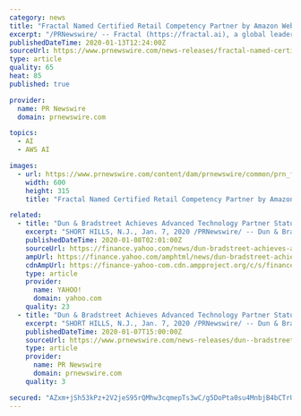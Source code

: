 ```yaml
---
category: news
title: "Fractal Named Certified Retail Competency Partner by Amazon Web Services (AWS)"
excerpt: "/PRNewswire/ -- Fractal (https://fractal.ai), a global leader in artificial intelligence and analytics, powering decision-making in Fortune 100"
publishedDateTime: 2020-01-13T12:24:00Z
sourceUrl: https://www.prnewswire.com/news-releases/fractal-named-certified-retail-competency-partner-by-amazon-web-services-aws-300985633.html
type: article
quality: 65
heat: 85
published: true

provider:
  name: PR Newswire
  domain: prnewswire.com

topics:
  - AI
  - AWS AI

images:
  - url: https://www.prnewswire.com/content/dam/prnewswire/common/prn_facebook_sharing_logo.jpg
    width: 600
    height: 315
    title: "Fractal Named Certified Retail Competency Partner by Amazon Web Services (AWS)"

related:
  - title: "Dun & Bradstreet Achieves Advanced Technology Partner Status in the Amazon Web Services Partner Network"
    excerpt: "SHORT HILLS, N.J., Jan. 7, 2020 /PRNewswire/ -- Dun & Bradstreet announced today that it has achieved Advanced Technology Partner status in the Amazon Web Services (AWS) Partner Network (APN ... of virtually all sizes digitally transform by embracing data and artificial intelligence (AI)-driven solutions across all phases of the customer ..."
    publishedDateTime: 2020-01-08T02:01:00Z
    sourceUrl: https://finance.yahoo.com/news/dun-bradstreet-achieves-advanced-technology-160000085.html
    ampUrl: https://finance.yahoo.com/amphtml/news/dun-bradstreet-achieves-advanced-technology-160000085.html
    cdnAmpUrl: https://finance-yahoo-com.cdn.ampproject.org/c/s/finance.yahoo.com/amphtml/news/dun-bradstreet-achieves-advanced-technology-160000085.html
    type: article
    provider:
      name: YAHOO!
      domain: yahoo.com
    quality: 23
  - title: "Dun & Bradstreet Achieves Advanced Technology Partner Status in the Amazon Web Services Partner Network"
    excerpt: "SHORT HILLS, N.J., Jan. 7, 2020 /PRNewswire/ -- Dun & Bradstreet announced today that it has achieved Advanced Technology Partner status in the Amazon Web Services (AWS) Partner Network (APN ... of virtually all sizes digitally transform by embracing data and artificial intelligence (AI)-driven solutions across all phases of the customer ..."
    publishedDateTime: 2020-01-07T15:00:00Z
    sourceUrl: https://www.prnewswire.com/news-releases/dun--bradstreet-achieves-advanced-technology-partner-status-in-the-amazon-web-services-partner-network-300982562.html
    type: article
    provider:
      name: PR Newswire
      domain: prnewswire.com
    quality: 3

secured: "AZxm+jSh53kPz+2V2jeS95rQMhw3cqmepTs3wC/g5DoPta0su4MnbjB4bCTrUoNEMHAR4N/yqtGw3eXmhrBncGi7D3Wi6Gpqdchut1LFOkZ/H/c3mpIVoER7o3oAn1+7L34ITJeDjMDXb7V5kCpHxHhcAaiCXiVn55w8Z5u5wE1gxmA6NkfBf4AJ7oqsNhmZRd7QpykXmOsI894JJGz4OM0/l4R+YNRqs9Cnp9Hquq8tQa9KNf9soT1PjJmWQ6SFqjP94PCrS1yiTkKaKGET1A==;aYDtioKLduRGnt8/AayhhQ=="
---
```


